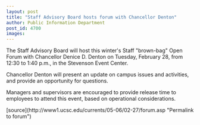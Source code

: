 ```yaml
---
layout: post
title: "Staff Advisory Board hosts forum with Chancellor Denton"
author: Public Information Department
post_id: 4700
images:
---
```


<a name="content" id="content"></a>
<p>
  The Staff Advisory Board will host this winter's Staff "brown-bag" Open Forum with Chancellor Denice D. Denton on Tuesday, February 28, from 12:30 to 1:40 p.m., in the Stevenson Event Center.
</p>
<p>
  Chancellor Denton will present an update on campus issues and activities, and provide an opportunity for questions.
</p>
<p>
  Managers and supervisors are encouraged to provide release time to employees to attend this event, based on operational considerations.
</p>
[source](http://www1.ucsc.edu/currents/05-06/02-27/forum.asp "Permalink to forum")
